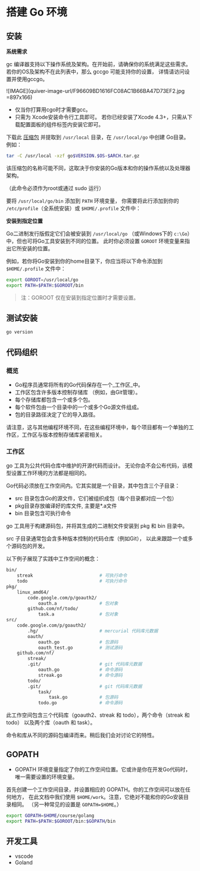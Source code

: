 # 搭建 Go 环境

## 安装

**系统需求**

gc 编译器支持以下操作系统及架构。在开始前，请确保你的系统满足这些需求。 若你的OS及架构不在此列表中，那么 gccgo 可能支持你的设置， 详情请访问设置并使用gccgo。


![IMAGE](quiver-image-url/F96609BD1616FC08AC1B66BA47D73EF2.jpg =897x166)

- 仅当你打算用cgo时才需要gcc。
- 只需为 Xcode安装命令行工具即可。 若你已经安装了Xcode 4.3+，只需从下载配置面板的组件标签内安装它即可。

下载此 [压缩包](https://golang.org/dl/) 并提取到 `/usr/local` 目录，在 `/usr/local/go` 中创建 Go目录。例如：

```bash
tar -C /usr/local -xzf go$VERSION.$OS-$ARCH.tar.gz
```

该压缩包的名称可能不同，这取决于你安装的Go版本和你的操作系统以及处理器架构。

（此命令必须作为root或通过 sudo 运行）

要将 `/usr/local/go/bin` 添加到 `PATH` 环境变量， 你需要将此行添加到你的 `/etc/profile`（全系统安装）或 `$HOME/.profile` 文件中：

**安装到指定位置**

Go二进制发行版假定它们会被安装到 `/usr/local/go` （或Windows下的 `c:\Go`）中，但也可将Go工具安装到不同的位置。 此时你必须设置 `GOROOT` 环境变量来指出它所安装的位置。

例如，若你将Go安装到你的home目录下，你应当将以下命令添加到 `$HOME/.profile` 文件中：

```bash
export GOROOT=/usr/local/go
export PATH=$PATH:$GOROOT/bin
```

> 注：GOROOT 仅在安装到指定位置时才需要设置。

## 测试安装

```bash
go version
```

## 代码组织

### 概览

- Go程序员通常将所有的Go代码保存在一个_工作区_中。
- 工作区包含许多版本控制存储库 （例如，由Git管理）。
- 每个存储库都包含一个或多个包。
- 每个软件包由一个目录中的一个或多个Go源文件组成。
- 包的目录路径决定了它的导入路径。

请注意，这与其他编程环境不同，在这些编程环境中，每个项目都有一个单独的工作区，工作区与版本控制存储库紧密相关。

### 工作区

go 工具为公共代码仓库中维护的开源代码而设计。 无论你会不会公布代码，该模型设置工作环境的方法都是相同的。

Go代码必须放在工作空间内。它其实就是一个目录，其中包含三个子目录：

* src 目录包含Go的源文件，它们被组织成包（每个目录都对应一个包）
* pkg目录存放编译好的库文件, 主要是*.a文件
* bin 目录包含可执行命令

go 工具用于构建源码包，并将其生成的二进制文件安装到 pkg 和 bin 目录中。

src 子目录通常包会含多种版本控制的代码仓库（例如Git）， 以此来跟踪一个或多个源码包的开发。

以下例子展现了实践中工作空间的概念：

```bash
bin/
	streak                         # 可执行命令
	todo                           # 可执行命令
pkg/
	linux_amd64/
		code.google.com/p/goauth2/
			oauth.a                # 包对象
		github.com/nf/todo/
			task.a                 # 包对象
src/
	code.google.com/p/goauth2/
		.hg/                       # mercurial 代码库元数据
		oauth/
			oauth.go               # 包源码
			oauth_test.go          # 测试源码
	github.com/nf/
		streak/
		.git/                      # git 代码库元数据
			oauth.go               # 命令源码
			streak.go              # 命令源码
		todo/
		.git/                      # git 代码库元数据
			task/
				task.go            # 包源码
			todo.go                # 命令源码
```

此工作空间包含三个代码库（goauth2、streak 和 todo），两个命令（streak 和 todo） 以及两个库（oauth 和 task）。

命令和库从不同的源码包编译而来。稍后我们会对讨论它的特性。

## GOPATH

- GOPATH 环境变量指定了你的工作空间位置。它或许是你在开发Go代码时， 唯一需要设置的环境变量。

首先创建一个工作空间目录，并设置相应的 GOPATH。你的工作空间可以放在任何地方， 在此文档中我们使用 `$HOME/work`。注意，它绝对不能和你的Go安装目录相同。 （另一种常见的设置是 `GOPATH=$HOME`。）

```bash
export GOPATH=$HOME/course/golang
export PATH=$PATH:$GOROOT/bin:$GOPATH/bin
```

## 开发工具

- vscode
- Goland




